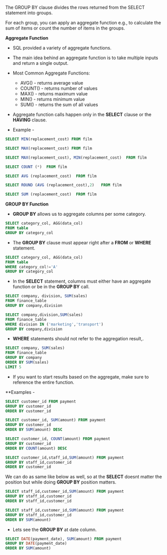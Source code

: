 The GROUP BY clause divides the rows returned from the SELECT statement into
groups. 

For each group, you can apply an aggregate function e.g., to calculate the sum
of items or count the number of items in the groups.

**Aggregate Function**

* SQL provided a variety of aggregate functions. 
* The main idea behind an aggregate function is to take multiple inputs and return a single output. 

* Most Common Aggregate Functions:
    * AVG() - returns average value
    * COUNT() - returns number of values
    * MAX() - returns maximum value
    * MIN() - returns minimum value
    * SUM() - returns the sum of all values

* Aggregate function calls happen only in the **SELECT** clause or the **HAVING** clause. 

* Example - 

```sql
SELECT MIN(replacement_cost) FROM film
```

```sql
SELECT MAX(replacement_cost) FROM film
```

```sql
SELECT MAX(replacement_cost), MIN(replacement_cost)  FROM film
```

```sql
SELECT COUNT (*)  FROM film
```

```sql
SELECT AVG (replacement_cost)  FROM film
```

```sql
SELECT ROUND (AVG (replacement_cost),2)   FROM film
```

```sql
SELECT SUM (replacement_cost)  FROM film
```


**GROUP BY Function**

* **GROUP BY** allows us to aggregate columns per some category. 

```sql
SELECT category_col, AGG(data_col)
FROM table
GROUP BY category_col
```

* The **GROUP BY** clause must appear right after a **FROM** or **WHERE** statement. 

```sql
SELECT category_col, AGG(data_col)
FROM table
WHERE category_col!='A'
GROUP BY category_col
```

* In the **SELECT** statement, columns must either have an aggregate function or be in the **GROUP BY** call. 

```sql
SELECT company, division, SUM(sales)
FROM finance_table
GROUP BY company,division
```

```sql
SELECT company,division,SUM(sales)
FROM finance_table
WHERE division IN ('marketing','transport')
GROUP BY company,division
```

* **WHERE** statements should not refer to the aggregation result,. 

```sql
SELECT company, SUM(sales)
FROM finance_table
GROUP BY company
ORDER BY SUM(sales)
LIMIT 5
```

* If you want to start results based on the aggregate, make sure to reference the entire function. 

**Examples - 

```sql
SELECT customer_id FROM payment
GROUP BY customer_id
ORDER BY customer_id
```

```sql
SELECT customer_id, SUM(amount) FROM payment
GROUP BY customer_id
ORDER BY SUM(amount) DESC
```

```sql
SELECT customer_id, COUNT(amount) FROM payment
GROUP BY customer_id
ORDER BY COUNT(amount) DESC
```

```sql
SELECT customer_id,staff_id,SUM(amount) FROM payment
GROUP BY staff_id,customer_id
ORDER BY customer_id
```

We can do as same like below as well, so at the **SELECT** doesnt matter the position but while doing **GROUP BY** position matters. 

```sql
SELECT staff_id,customer_id,SUM(amount) FROM payment
GROUP BY staff_id,customer_id
ORDER BY staff_id,customer_id
```

```sql
SELECT staff_id,customer_id,SUM(amount) FROM payment
GROUP BY staff_id,customer_id
ORDER BY SUM(amount)
```

* Lets see the **GROUP BY** at date column. 

```sql
SELECT DATE(payment_date), SUM(amount) FROM payment
GROUP BY DATE(payment_date)
ORDER BY SUM(amount)
```